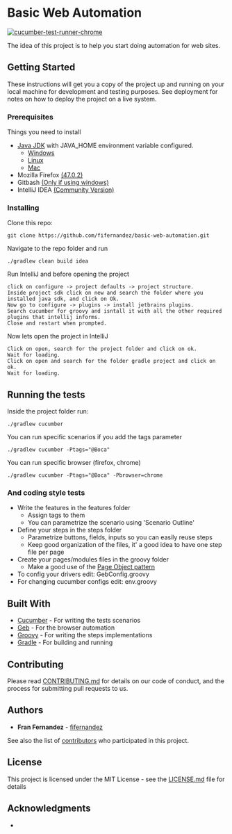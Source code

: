 # Basic Web Automation

[![cucumber-test-runner-chrome](https://github.com/fifernandez/basic-web-automation/actions/workflows/cucumber-test-runner.yml/badge.svg)](https://github.com/fifernandez/basic-web-automation/actions/workflows/cucumber-test-runner.yml)

The idea of this project is to help you start doing automation for web sites.

## Getting Started

These instructions will get you a copy of the project up and running on your local machine for development and testing purposes. See deployment for notes on how to deploy the project on a live system.

### Prerequisites
Things you need to install
*  [Java JDK](http://www.oracle.com/technetwork/java/javase/downloads/jdk8-downloads-2133151.html)  with JAVA_HOME environment variable configured.
    * [Windows](https://stackoverflow.com/questions/2619584/how-to-set-java-home-on-windows-7/)
    * [Linux](https://stackoverflow.com/questions/24641536/how-to-set-java-home-in-linux-for-all-users)
    * [Mac](https://stackoverflow.com/questions/1348842/what-should-i-set-java-home-to-on-osx)
*  Mozilla Firefox [(47.0.2)](https://ftp.mozilla.org/pub/firefox/releases/47.0.2/)
*  Gitbash [(Only if using windows)](https://git-for-windows.github.io/)
* IntelliJ IDEA [(Community Version)](https://www.jetbrains.com/idea/download)

### Installing

Clone this repo:

```
git clone https://github.com/fifernandez/basic-web-automation.git
```

Navigate to the repo folder and run

```
./gradlew clean build idea
```

Run IntelliJ and before opening the project
```
click on configure -> project defaults -> project structure.
Inside project sdk click on new and search the folder where you installed java sdk, and click on Ok.
Now go to configure -> plugins -> install jetbrains plugins.
Search cucumber for groovy and isntall it with all the other required plugins that intellij informs.
Close and restart when prompted.
```

Now lets open the project in IntelliJ
```
Click on open, search for the project folder and click on ok.
Wait for loading.
Click on open and search for the folder gradle project and click on ok.
Wait for loading.
```

## Running the tests
Inside the project folder run:
```
./gradlew cucumber
```

You can run specific scenarios if you add the tags parameter

```
./gradlew cucumber -Ptags="@Boca"
```

You can run specific browser (firefox, chrome)

```
./gradlew cucumber -Ptags="@Boca" -Pbrowser=chrome
```

### And coding style tests

* Write the features in the features folder
    * Assign tags to them
    * You can parametrize the scenario using 'Scenario Outline'
* Define your steps in the steps folder
   * Parametrize buttons, fields, inputs so you can easily reuse steps
   * Keep good organization of the files, it' a good idea to have one step file per page
* Create your pages/modules files in the groovy folder
    * Make a good use of the [Page Object pattern](http://docs.seleniumhq.org/docs/06_test_design_considerations.jsp#page-object-design-pattern)
* To config your drivers edit: GebConfig.groovy 
* For changing cucumber configs edit: env.groovy

## Built With

* [Cucumber](https://cucumber.io/) - For writing the tests scenarios
* [Geb](http://www.gebish.org/) - For the browser automation
* [Groovy](http://groovy-lang.org/) - For writing the steps implementations
* [Gradle](https://gradle.org/) - For building and running

## Contributing

Please read [CONTRIBUTING.md](https://gist.github.com/PurpleBooth/b24679402957c63ec426) for details on our code of conduct, and the process for submitting pull requests to us.

## Authors

* **Fran Fernandez** - [fifernandez](https://github.com/fifernandez)

See also the list of [contributors](https://github.com/fifernandez/basic-web-automation) who participated in this project.

## License

This project is licensed under the MIT License - see the [LICENSE.md](LICENSE.md) file for details

## Acknowledgments

*
